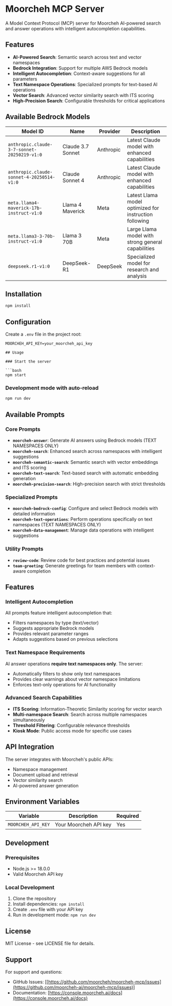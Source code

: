 # Moorcheh MCP Server

A Model Context Protocol (MCP) server for Moorcheh AI-powered search and answer operations with intelligent autocompletion capabilities.

## Features

- **AI-Powered Search**: Semantic search across text and vector namespaces
- **Bedrock Integration**: Support for multiple AWS Bedrock models
- **Intelligent Autocompletion**: Context-aware suggestions for all parameters
- **Text Namespace Operations**: Specialized prompts for text-based AI operations
- **Vector Search**: Advanced vector similarity search with ITS scoring
- **High-Precision Search**: Configurable thresholds for critical applications

## Available Bedrock Models

| Model ID | Name | Provider | Description |
|----------|------|----------|-------------|
| `anthropic.claude-3-7-sonnet-20250219-v1:0` | Claude 3.7 Sonnet | Anthropic | Latest Claude model with enhanced capabilities |
| `anthropic.claude-sonnet-4-20250514-v1:0` | Claude Sonnet 4 | Anthropic | Latest Claude model with enhanced capabilities |
| `meta.llama4-maverick-17b-instruct-v1:0` | Llama 4 Maverick | Meta | Latest Llama model optimized for instruction following |
| `meta.llama3-3-70b-instruct-v1:0` | Llama 3 70B | Meta | Large Llama model with strong general capabilities |
| `deepseek.r1-v1:0` | DeepSeek-R1 | DeepSeek | Specialized model for research and analysis |

## Installation

```bash
npm install
```

## Configuration

Create a `.env` file in the project root:

```env
MOORCHEH_API_KEY=your_moorcheh_api_key

## Usage

### Start the server

```bash
npm start
```

### Development mode with auto-reload

```bash
npm run dev
```

## Available Prompts

### Core Prompts

- **`moorcheh-answer`**: Generate AI answers using Bedrock models (TEXT NAMESPACES ONLY)
- **`moorcheh-search`**: Enhanced search across namespaces with intelligent suggestions
- **`moorcheh-semantic-search`**: Semantic search with vector embeddings and ITS scoring
- **`moorcheh-text-search`**: Text-based search with automatic embedding generation
- **`moorcheh-precision-search`**: High-precision search with strict thresholds

### Specialized Prompts

- **`moorcheh-bedrock-config`**: Configure and select Bedrock models with detailed information
- **`moorcheh-text-operations`**: Perform operations specifically on text namespaces (TEXT NAMESPACES ONLY)
- **`moorcheh-data-management`**: Manage data operations with intelligent suggestions

### Utility Prompts

- **`review-code`**: Review code for best practices and potential issues
- **`team-greeting`**: Generate greetings for team members with context-aware completion

## Features

### Intelligent Autocompletion

All prompts feature intelligent autocompletion that:
- Filters namespaces by type (text/vector)
- Suggests appropriate Bedrock models
- Provides relevant parameter ranges
- Adapts suggestions based on previous selections

### Text Namespace Requirements

AI answer operations **require text namespaces only**. The server:
- Automatically filters to show only text namespaces
- Provides clear warnings about vector namespace limitations
- Enforces text-only operations for AI functionality

### Advanced Search Capabilities

- **ITS Scoring**: Information-Theoretic Similarity scoring for vector search
- **Multi-namespace Search**: Search across multiple namespaces simultaneously
- **Threshold Filtering**: Configurable relevance thresholds
- **Kiosk Mode**: Public access mode for specific use cases

## API Integration

The server integrates with Moorcheh's public APIs:
- Namespace management
- Document upload and retrieval
- Vector similarity search
- AI-powered answer generation

## Environment Variables

| Variable | Description | Required |
|----------|-------------|----------|
| `MOORCHEH_API_KEY` | Your Moorcheh API key | Yes |

## Development

### Prerequisites

- Node.js >= 18.0.0
- Valid Moorcheh API key

### Local Development

1. Clone the repository
2. Install dependencies: `npm install`
3. Create `.env` file with your API key
4. Run in development mode: `npm run dev`

## License

MIT License - see LICENSE file for details.

## Support

For support and questions:
- GitHub Issues: [[https://github.com/moorcheh/moorcheh-mcp/issues](https://github.com/moorcheh-ai/moorcheh-mcp/issues)]
- Documentation: [https://console.moorcheh.ai/docs](https://console.moorcheh.ai/docs) 
